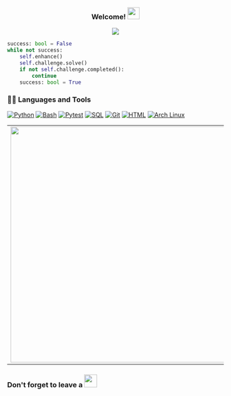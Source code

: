 <h3 align="center">
  Welcome!
  <img src="https://media.giphy.com/media/hvRJCLFzcasrR4ia7z/giphy.gif" width="28">
</h3>

<p align="center">
  <a href="https://github.com/DenverCoder1/readme-typing-svg"><img src="https://readme-typing-svg.herokuapp.com/?lines=Python%20Automation%20Engineer;5%20years%20of%20coding%20experience;Always%20learning%20new%20things&font=Fira%20Code&center=true&width=440&height=45&color=f75c7e&vCenter=true&size=22"></a>
</p>

```python
success: bool = False
while not success:
    self.enhance()
    self.challenge.solve()
    if not self.challenge.completed():
        continue
    success: bool = True
```

### 👨‍💻 Languages and Tools

<p>
    <a href="https://sourcerer.io/vyahello"><img alt="Python" src="https://img.shields.io/badge/Python-14354C.svg?logo=python&logoColor=white"></a>
    <a href="https://sourcerer.io/vyahello"><img alt="Bash" src="https://img.shields.io/badge/Bash-121011.svg?logo=gnu-bash&logoColor=white"></a>
    <a href="https://sourcerer.io/vyahello"><img alt="Pytest" src="https://img.shields.io/badge/Pytest-0A9EDC.svg?logo=pytest&logoColor=white"></a>
    <a href="https://sourcerer.io/vyahello"><img alt="SQL" src="https://custom-icon-badges.herokuapp.com/badge/SQL-025E8C.svg?logo=database&logoColor=white"></a>
    <a href="https://sourcerer.io/vyahello"><img alt="Git" src="https://img.shields.io/badge/Git-F05033.svg?logo=git&logoColor=white"></a>
    <a href="https://sourcerer.io/vyahello"><img alt="HTML" src="https://img.shields.io/badge/HTML-E34F26.svg?logo=html5&logoColor=white"></a>
    <a href="https://sourcerer.io/vyahello"><img alt="Arch Linux" src="https://img.shields.io/badge/Arch%20Linux-1793D1.svg?logo=arch-linux&logoColor=white"></a>
</p>

<center>
  <table>
  <tr>
      <td><img width="550px" align="left" src="https://github-readme-stats.vercel.app/api?username=vyahello&show_icons=true&hide_border=true&count_private=true&layout=compact" /></td>
      <td><img width="550px" align="left" src="https://github-readme-stats.vercel.app/api/top-langs/?username=vyahello&hide=html&layout=compact" /></td>
  </tr>   
</table>
</center>

<h3> Don't forget to leave a <img src="https://media.giphy.com/media/C4b6GwFKbYxK8/giphy.gif" width="30px"> </h3>

